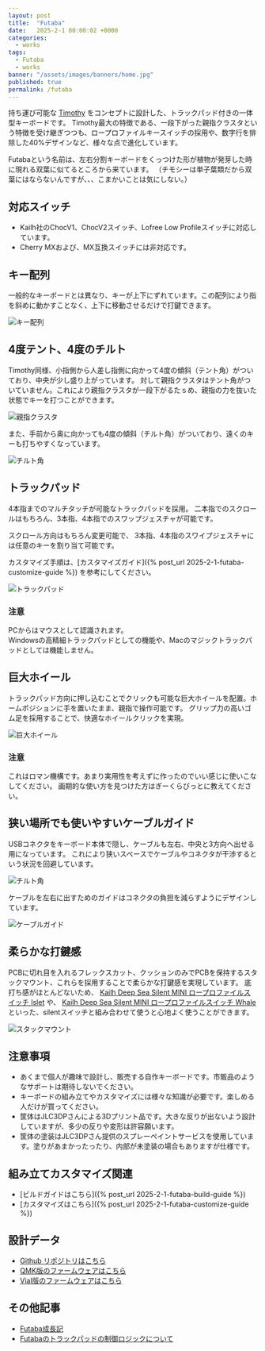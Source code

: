 ```yaml
---
layout: post
title:  "Futaba"
date:   2025-2-1 00:00:02 +0000
categories: 
  - works
tags:
  - Futaba
  - works
banner: "/assets/images/banners/home.jpg"
published: true
permalink: /futaba
---
```



持ち運び可能な [Timothy](https://note.com/geek_rabb1t/n/n2de5a0391c1a) をコンセプトに設計した、トラックパッド付きの一体型キーボードです。
Timothy最大の特徴である、一段下がった親指クラスタという特徴を受け継ぎつつも、ロープロファイルキースイッチの採用や、数字行を排除した40%デザインなど、様々な点で進化しています。

Futabaという名前は、左右分割キーボードをくっつけた形が植物が発芽した時に現れる双葉に似てるところから来ています。
（チモシーは単子葉類だから双葉にはならないんですが、、、こまかいことは気にしない。）

## 対応スイッチ

- Kailh社のChocV1、ChocV2スイッチ、Lofree Low Profileスイッチに対応しています。
- Cherry MXおよび、MX互換スイッチには非対応です。



## キー配列

一般的なキーボードとは異なり、キーが上下にずれています。この配列により指を斜めに動かすことなく、上下に移動させるだけで打鍵できます。

![キー配列](/assets/images/futaba/DSCF3486.jpg)

## 4度テント、4度のチルト

Timothy同様、小指側から人差し指側に向かって4度の傾斜（テント角）がついており、中央が少し盛り上がっています。
対して親指クラスタはテント角がついていません。これにより親指クラスタが一段下がるたｓめ、親指の力を抜いた状態でキーを打つことができます。

![親指クラスタ](/assets/images/futaba/DSCF3471.jpg)


また、手前から奥に向かっても4度の傾斜（チルト角）がついており、遠くのキーも打ちやすくなっています。

![チルト角](/assets/images/futaba/DSCF3473.jpg)


## トラックパッド

4本指までのマルチタッチが可能なトラックパッドを採用。
二本指でのスクロールはもちろん、3本指、4本指でのスワップジェスチャが可能です。

スクロール方向はもちろん変更可能で、
3本指、4本指のスワイプジェスチャには任意のキーを割り当て可能です。

カスタマイズ手順は、[カスタマイズガイド]({% post_url 2025-2-1-futaba-customize-guide %}) を参考にしてください。

![トラックパッド](/assets/images/futaba/DSCF3489.jpg)

### 注意

PCからはマウスとして認識されます。  
Windowsの高精細トラックパッドとしての機能や、Macのマジックトラックパッドとしては機能しません。

## 巨大ホイール

トラックパッド方向に押し込むことでクリックも可能な巨大ホイールを配置。ホームポジションに手を置いたまま、親指で操作可能です。
グリップ力の高いゴム足を採用することで、快適なホイールクリックを実現。

![巨大ホイール](/assets/images/futaba/DSCF3490.jpg)

### 注意
これはロマン機構です。あまり実用性を考えずに作ったのでいい感じに使いこなしてください。
画期的な使い方を見つけた方はぎーくらびっとに教えてください。

## 狭い場所でも使いやすいケーブルガイド

USBコネクタをキーボード本体で隠し、ケーブルも左右、中央と3方向へ出せる用になっています。
これにより狭いスペースでケーブルやコネクタが干渉するという状況を回避しています。

![チルト角](/assets/images/futaba/DSCF3466_1.jpg)


ケーブルを左右に出すためのガイドはコネクタの負担を減らすようにデザインしています。

![ケーブルガイド](/assets/images/futaba/DSCF3480.jpg)

## 柔らかな打鍵感

PCBに切れ目を入れるフレックスカット、クッションのみでPCBを保持するスタックマウント、これらを採用することで柔らかな打鍵感を実現しています。
底打ち感がほとんどないため、 [Kailh Deep Sea Silent MINI ロープロファイルスイッチ Islet](https://talpkeyboard.net/items/66a056514c088e035d0344b3) や、 [Kailh Deep Sea Silent MINI ロープロファイルスイッチ Whale](https://talpkeyboard.net/items/66a0596a545dc7002b5dea18) といった、silentスイッチと組み合わせて使うと心地よく使うことができます。

![スタックマウント](/assets/images/futaba/DSCF3491.jpg)


## 注意事項

- あくまで個人が趣味で設計し、販売する自作キーボードです。市販品のようなサポートは期待しないでください。
- キーボードの組み立てやカスタマイズには様々な知識が必要です。楽しめる人だけが買ってください。
- 筐体はJLC3DPさんによる3Dプリント品です。大きな反りが出ないよう設計していますが、多少の反りや変形は許容願います。
- 筐体の塗装はJLC3DPさん提供のスプレーペイントサービスを使用しています。塗りがあまかったったり、内部が未塗装の場合もありますが仕様です。

## 組み立てカスタマイズ関連

- [ビルドガイドはこちら]({% post_url 2025-2-1-futaba-build-guide %}) 
- [カスタマイズはこちら]({% post_url 2025-2-1-futaba-customize-guide %})

## 設計データ
- [Github リポジトリはこちら](https://github.com/geek-rabb1t/futaba)
- [QMK版のファームウェアはこちら](https://github.com/geek-rabb1t/qmk_firmware/tree/futaba)
- [Vial版のファームウェアはこちら](https://github.com/geek-rabb1t/vial-qmk/tree/futaba)

## その他記事
- [Futaba成長記](https://zenn.dev/geek_rabb1t/articles/319136c43a6921)
- [Futabaのトラックパッドの制御ロジックについて](https://zenn.dev/geek_rabb1t/articles/a1940cf93c1766)
